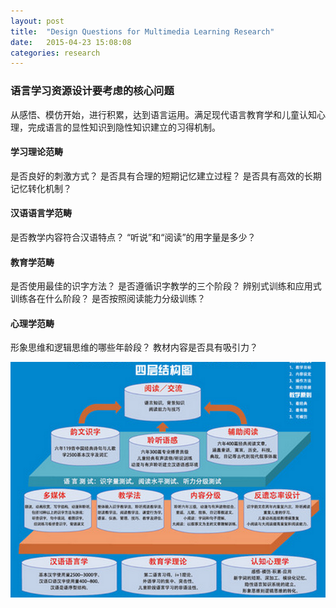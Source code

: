 ```yaml
---
layout: post
title:  "Design Questions for Multimedia Learning Research"
date:   2015-04-23 15:08:08
categories: research
---
```

### 语言学习资源设计要考虑的核心问题 ###
从感悟、模仿开始，进行积累，达到语言运用。满足现代语言教育学和儿童认知心理，完成语言的显性知识到隐性知识建立的习得机制。

#### 学习理论范畴 ####
是否良好的刺激方式？
是否具有合理的短期记忆建立过程？
是否具有高效的长期记忆转化机制？

#### 汉语语言学范畴 ####
是否教学内容符合汉语特点？
“听说”和“阅读”的用字量是多少？

#### 教育学范畴 ####
是否使用最佳的识字方法？
是否遵循识字教学的三个阶段？
辨别式训练和应用式训练各在什么阶段？
是否按照阅读能力分级训练？

#### 心理学范畴 ####
形象思维和逻辑思维的哪些年龄段？
教材内容是否具有吸引力？

![](/figures/structor_of_language_material.png)